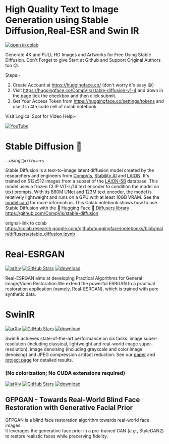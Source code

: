 # **High Quality Text to Image Generation using Stable Diffusion,Real-ESR and Swin IR**

[![open in colab](https://colab.research.google.com/assets/colab-badge.svg)](https://colab.research.google.com/github/HemantKArya/HqStableDiffusionColab/blob/main/HighQuality_Text2Image_Stable_Diffusion_with_SwinIR_plus_Real_ESRGAN.ipynb)

Generate 4K and FULL HD Images and Artworks for Free Using Stable Diffusion. Don't Forget to give Start at Github and Support Original Authors too 😊.

Steps:-
1. Create Account at https://huggingface.co/ (don't worry it's easy 😅)
2. Visit https://huggingface.co/CompVis/stable-diffusion-v1-4 and down in the page tick the checkbox and then click submit.
3. Get Your Access Token from https://huggingface.co/settings/tokens and use it in 4th code cell of colab notebook.

Visit Logical Spot for Video Help:-

 [![YouTube](https://img.shields.io/badge/YouTube-%23FF0000.svg?style=for-the-badge&logo=YouTube&logoColor=white)](https://www.youtube.com/c/LogicalSpot)
 
 # **Stable Diffusion** 🎨 
*...using `🧨diffusers`*

Stable Diffusion is a text-to-image latent diffusion model created by the researchers and engineers from [CompVis](https://github.com/CompVis), [Stability AI](https://stability.ai/) and [LAION](https://laion.ai/). It's trained on 512x512 images from a subset of the [LAION-5B](https://laion.ai/blog/laion-5b/) database. This model uses a frozen CLIP ViT-L/14 text encoder to condition the model on text prompts. With its 860M UNet and 123M text encoder, the model is relatively lightweight and runs on a GPU with at least 10GB VRAM.
See the [model card](https://huggingface.co/CompVis/stable-diffusion) for more information.
This Colab notebook shows how to use Stable Diffusion with the 🤗 Hugging Face [🧨 Diffusers library](https://github.com/huggingface/diffusers) . 
https://github.com/CompVis/stable-diffusion

orignal-link to colab https://colab.research.google.com/github/huggingface/notebooks/blob/main/diffusers/stable_diffusion.ipynb

# **Real-ESRGAN**
[![arXiv](https://img.shields.io/badge/arXiv-Paper-<COLOR>.svg)](https://arxiv.org/abs/2107.10833)
[![GitHub Stars](https://img.shields.io/github/stars/xinntao/Real-ESRGAN?style=social)](https://github.com/xinntao/Real-ESRGAN)
[![download](https://img.shields.io/github/downloads/xinntao/Real-ESRGAN/total.svg)](https://github.com/xinntao/Real-ESRGAN/releases)

Real-ESRGAN aims at developing Practical Algorithms for General Image/Video Restoration.We extend the powerful ESRGAN to a practical restoration application (namely, Real-ESRGAN), which is trained with pure synthetic data.

# **SwinIR**
[![arXiv](https://img.shields.io/badge/arXiv-Paper-<COLOR>.svg)](https://arxiv.org/abs/2108.10257)
[![GitHub Stars](https://img.shields.io/github/stars/JingyunLiang/SwinIR?style=social)](https://github.com/JingyunLiang/SwinIR)
[![download](https://img.shields.io/github/downloads/JingyunLiang/SwinIR/total.svg)](https://github.com/JingyunLiang/SwinIR/releases)

SwinIR achieves state-of-the-art performance on six tasks: image super-resolution (including classical, lightweight and real-world image super-resolution), image denoising (including grayscale and color image denoising) and JPEG compression artifact reduction. See our [paper](https://arxiv.org/abs/2108.10257) and [project page](https://github.com/JingyunLiang/SwinIR) for detailed results.

### (No colorization; No CUDA extensions required)

[![arXiv](https://img.shields.io/badge/arXiv-Paper-<COLOR>.svg)](https://arxiv.org/abs/2101.04061)
[![GitHub Stars](https://img.shields.io/github/stars/TencentARC/GFPGAN?style=social)](https://github.com/TencentARC/GFPGAN)
[![download](https://img.shields.io/github/downloads/TencentARC/GFPGAN/total.svg)](https://github.com/TencentARC/GFPGAN/releases)

## **GFPGAN** - Towards Real-World Blind Face Restoration with Generative Facial Prior

GFPGAN is a blind face restoration algorithm towards real-world face images. <br>
It leverages the generative face prior in a pre-trained GAN (*e.g.*, StyleGAN2) to restore realistic faces while precerving fidelity. <br>



